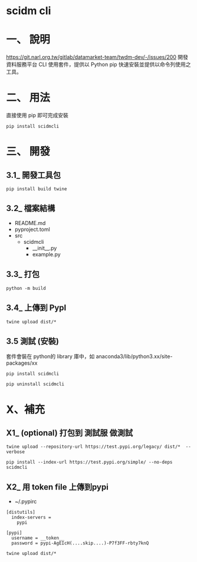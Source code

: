 # scidm cli

# 一、 說明
https://git.narl.org.tw/gitlab/datamarket-team/twdm-dev/-/issues/200
開發資料服務平台 CLI 使用套件，提供以 Python pip 快速安裝並提供以命令列使用之工具。

# 二、 用法

直接使用 pip 即可完成安裝
```
pip install scidmcli
```

# 三、 開發

## 3.1_ 開發工具包

```
pip install build twine
```

## 3.2_ 檔案結構
* README.md
* pyproject.toml
* src 
  * scidmcli
    * \_\_init\_\_.py
    * example.py


## 3.3_ 打包

```
python -m build
```

## 3.4_ 上傳到 PypI

```
twine upload dist/*
```

## 3.5 測試 (安裝)

套件會裝在 python的 library 庫中，如 anaconda3/lib/python3.xx/site-packages/xx
```
pip install scidmcli
```

```
pip uninstall scidmcli
```


# X、補充

## X1_ (optional) 打包到 測試服 做測試

```
twine upload --repository-url https://test.pypi.org/legacy/ dist/*  --verbose
```
```
pip install --index-url https://test.pypi.org/simple/ --no-deps scidmcli
```


## X2_ 用 token file 上傳到pypi 

- ~/.pypirc 
```
[distutils]
  index-servers =
    pypi

[pypi]
  username = __token__
  password = pypi-AgEIcH(....skip....)-P7f3FF-rbty7knQ
```

```
twine upload dist/*
```



